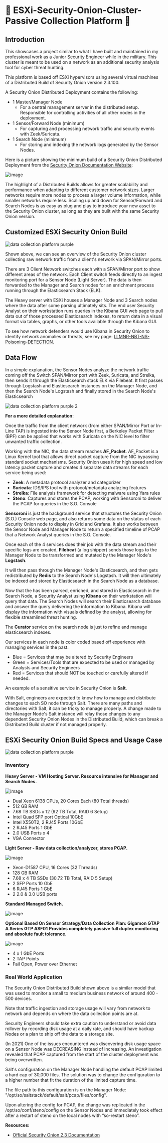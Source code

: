 # 🧅 ESXi-Security-Onion-Cluster-Passive Collection Platform 🧅

## Introduction

This showcases a project similar to what I have built and maintained in my professional work as a Junior Security Engineer while in the military. This cluster is meant to be used on a network as an additional security analysis tool for cyber threat hunting. 

This platform is based off ESXi hypervisors using several virtual machines of a Distributed Build of Security Onion version 2.3.100. 

A Security Onion Distributed Deployment contains the following:
- 1 Master/Manager Node
  - For a central management server in the distributed setup. Responsible for controlling activities of all other nodes in the deployment. 
- 1 Sensor/Forward Node (minimum)
  -  For capturing and processing network traffic and security events with Zeek/Suricata. 
- 1 Search Node (minimum)
  -  For storing and indexing the network logs generated by the Sensor Nodes.

Here is a picture showing the minimum build of a Security Onion Distributed Deployment from the [Security Onion Documentation Website](https://docs.securityonion.net/en/latest/architecture.html):

![image](https://github.com/gervguerrero/ESXi-Security-Onion-Passive-Collection-Platform-/assets/140366635/5cbc6295-e12d-4522-8653-ef46a7b6b2bd)

The highlight of a Distributed Builds allows for greater scalability and performance when adapting to different customer network sizes. Larger networks require more nodes to process a larger volume information, while smaller networks require less. Scaling up and down for Sensor/Forward and Search Nodes is as easy as plug and play to introduce your new asset to the Security Onion cluster, as long as they are built with the same Security Onion version. 

## Customized ESXi Security Onion Build 

![data collection platform purple](https://github.com/gervguerrero/ESXi-Security-Onion-Passive-Collection-Platform-/assets/140366635/fa6ad362-b50f-45a1-acc7-b10ea8f31acf)

Shown above, we can see an overview of the Security Onion cluster collecting raw network traffic from a client's network via SPAN/Mirror ports. 

There are 3 Client Network switches each with a SPAN/Mirror port to show different areas of the network. Each Client switch feeds directly to an ingest monitoring port for a Sensor Node (Light Server). The data is then forwarded to the Manager and Search nodes for an enrichment process running through the Elasticsearch Stack (ELK).  

The Heavy server with ESXi houses a Manager Node and 3 Search nodes where the data after some parsing ultimately sits. The end user Security Analyst on their workstation runs queries in the Kibana GUI web page to pull data out of those processed Elasticsearch indexes, to return data in a visual format via tables, graphs, or other tools  available through the Kibana GUI. 

To see how network defenders would use Kibana in Security Onion to identify network anomalies or threats, see my page: [LLMNR-NBT-NS-Poisoning-DETECTION](https://github.com/gervguerrero/LLMNR-NBT-NS-Poisoning-DETECTION).

## Data Flow

In a simple explanation, the Sensor Nodes analyze the network traffic coming off the Switch SPAN/Mirror port with Zeek, Suricata, and Strelka, then sends it through the Elasticsearch stack ELK via Filebeat. It first passes through Logstash and Elasticsearch instances on the Manager Node, and then the Search Node's Logstash and finally stored in the Search Node's Elasticsearch

![data collection platform purple 2](https://github.com/gervguerrero/ESXi-Security-Onion-Passive-Collection-Platform/assets/140366635/2da5de2f-8153-4d3d-a3f2-0f40132eb52f)

**For a more detailed explanation:**

Once the traffic from the client network (from either SPAN/Mirror Port or In-Line TAP) is ingested into the Sensor Node first, a Berkeley Packet Filter (BPF) can be applied that works with Suricata on the NIC level to filter unwanted traffic collection.

Working with the NIC, the data stream reaches **AF_Packet**. AF_Packet is a Linux Kernel tool that allows direct packet capture from the NIC bypassing standard socket mechanisms. Security Onion uses it for high speed and low latency packet capture and creates 4 separate data streams for each service being used:

- **Zeek**: A metadata protocol analyzer and categorizer  
- **Suricata**: IDS/IPS tool with protocol/metadata analyzing features 
- **Strelka**: File analysis framework for detecting malware using Yara rules 
- **Steno**: Captures and stores the PCAP, working with Sensoroni to deliver the PCAP for queries in the S.O. Console

**Sensoroni** is just the background service that structures the Security Onion (S.O.) Console web page, and also returns some data on the status of each Security Onion node to display in Grid and Grafana. It also works between the Sensor Node and Manager Node to return a specified timeline of PCAP that a Network Analyst queries in the S.O. Console. 

Once each of the 4 services does their job with the data stream and their specific logs are created, **Filebeat** (a log shipper) sends those logs to the Manager Node to be transformed and mutated by the Manager Node's **Logstash**. 

It will then pass through the Manager Node's Elasticsearch, and then gets redistributed by **Redis** to the Search Node's Logstash. It will then ultimately be indexed and stored by Elasticsearch in the Search Node as a database. 

Now that the has been parsed, enriched, and stored in Elasticsearch in the Search Node, a Security Analyst using **Kibana** on their workstation will query that data. The Search Nodes will search their Elasticsearch database and answer the query delivering the information to Kibana. Kibana will display the information with visuals defined by the analyst, allowing for flexible streamlined threat hunting.

The **Curator** service on the search node is just to refine and manage elasticsearch indexes.

Our services in each node is color coded based off experience with managing services in the past.

- Blue = Services that may be altered by Security Engineers
- Green = Services/Tools that are expected to be used or managed by Analysts and Security Engineers
- Red = Services that should NOT be touched or carefully altered if needed.

An example of a sensitive service in Security Onion is **Salt**.

With Salt, engineers are expected to know how to manage and distribute changes to each SO node through Salt. There are many paths and directories with Salt, it can be tricky to manage properly. A change made to the Manager Node's Salt instance will relay those changes to any dependent Security Onion Nodes in the Distributed Build, which can break a Distributed Build cluster if not managed properly.  


## ESXi Security Onion Build Specs and Usage Case
![data collection platform purple](https://github.com/gervguerrero/ESXi-Security-Onion-Passive-Collection-Platform-/assets/140366635/fa6ad362-b50f-45a1-acc7-b10ea8f31acf)

### Inventory 

**Heavy Server - VM Hosting Server. Resource intensive for Manager and Search Nodes.** 

![image](https://github.com/gervguerrero/ESXi-Security-Onion-Cluster-Passive-Collection-Platform/assets/140366635/d00fa676-b709-41b0-b224-80c898356c64)


- Dual Xeon 6138 CPUs, 20 Cores Each (80 Total threads)
- 512 GB RAM
- 7.68 TB SSDs x 12 (92 TB Total, RAID 6 Setup)
- Intel Quad SFP port Optical 10GbE
- Intel X550T2, 2 RJ45 Ports 10GbE
- 2 RJ45 Ports 1 GbE
- 2.0 USB Ports x 4
- VGA Connector

**Light Server - Raw data collection/analyzer, stores PCAP.**

![image](https://github.com/gervguerrero/ESXi-Security-Onion-Cluster-Passive-Collection-Platform/assets/140366635/9379ce2f-ef7f-4017-b3a8-a79597460bcc)

- Xeon-D1587 CPU, 16 Cores (32 Threads)
- 128 GB RAM
- 7.68 x 4 TB SSDs (30.72 TB Total, RAID 5 Setup)
- 2 SFP Ports 10 GbE
- 6 RJ45 Ports 1 GbE
- 2 2.0 & 3.0 USB ports

**Standard Managed Switch.**

![image](https://github.com/gervguerrero/ESXi-Security-Onion-Cluster-Passive-Collection-Platform/assets/140366635/14e3ee92-4eb8-4a4d-bb98-63f7eb5b0f95)


**Optional Based On Sensor Strategy/Data Collection Plan: Gigamon GTAP A Series GTP ASF01**
**Provides completely passive full duplex monitoring and absolute fault tolerance.** 

![image](https://github.com/gervguerrero/ESXi-Security-Onion-Cluster-Passive-Collection-Platform/assets/140366635/8b97d085-4ed0-422d-85fe-e42eabd2f63d)


- 4 x 1 GbE Ports
- 2 TAP Points
- Fail Open, Power over Ethernet

### Real World Application

The Security Onion Distributed Build shown above is a similar model that was used to monitor a small to medium business network of around 400 - 500 devices. 

Note that traffic ingestion and storage usage will vary from network to network and depends on where the data collection points are at. 

Security Engineers should take extra caution to understand or avoid data rollover by recording disk usage at a daily rate, and should have backup Nodes or a plan to ship off the data to a storage site. 

(In 2021) One of the issues encountered was discovering disk usage space on a Sensor Node was DECREASING instead of increasing. An investigation revealed that PCAP captured from the start of the cluster deployment was being overwritten. 

Salt's configuration on the Manager Node handling the default PCAP limited a hard cap of 30,000 files. The solution was to change the configuration to a higher number that fit the duration of the limited capture time. 

The file path to this configuration is on the Manager Node: "/opt/so/saltstack/default/salt/pcap/files/config".

Upon altering the config for PCAP, the change was replicated in the /opt/so/conf/steno/config on the Sensor Nodes  and immediately took effect after a restart of steno on the local nodes with “so-restart steno”.

**Resources:**
- [Official Security Onion 2.3 Documentation](https://docs.securityonion.net/en/2.3/#) 
